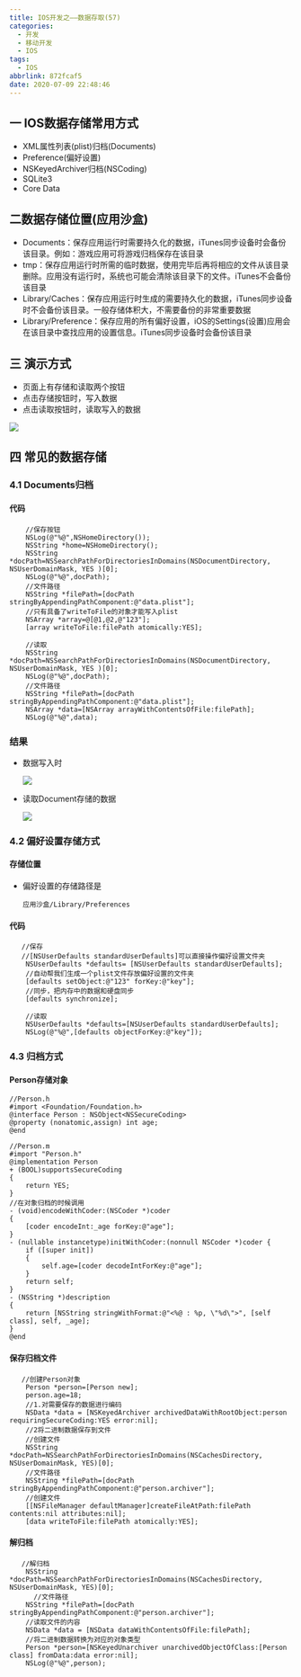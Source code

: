 ```yaml
---
title: IOS开发之——数据存取(57)
categories:
  - 开发
  - 移动开发
  - IOS
tags:
  - IOS
abbrlink: 872fcaf5
date: 2020-07-09 22:48:46
---
```

## 一 IOS数据存储常用方式

* XML属性列表(plist)归档(Documents)
* Preference(偏好设置)
* NSKeyedArchiver归档(NSCoding)
* SQLite3
* Core Data

<!--more-->

## 二数据存储位置(应用沙盒)

* Documents：保存应用运行时需要持久化的数据，iTunes同步设备时会备份该目录。例如：游戏应用可将游戏归档保存在该目录
* tmp：保存应用运行时所需的临时数据，使用完毕后再将相应的文件从该目录删除。应用没有运行时，系统也可能会清除该目录下的文件。iTunes不会备份该目录
* Library/Caches：保存应用运行时生成的需要持久化的数据，iTunes同步设备时不会备份该目录。一般存储体积大，不需要备份的非常重要数据
* Library/Preference：保存应用的所有偏好设置，iOS的Settings(设置)应用会在该目录中查找应用的设置信息。iTunes同步设备时会备份该目录

## 三 演示方式
* 页面上有存储和读取两个按钮
* 点击存储按钮时，写入数据
* 点击读取按钮时，读取写入的数据

![][1]

## 四 常见的数据存储

### 4.1 Documents归档
####  代码

```
    //保存按钮
    NSLog(@"%@",NSHomeDirectory());
    NSString *home=NSHomeDirectory();
    NSString *docPath=NSSearchPathForDirectoriesInDomains(NSDocumentDirectory, NSUserDomainMask, YES )[0];
    NSLog(@"%@",docPath);
    //文件路径
    NSString *filePath=[docPath stringByAppendingPathComponent:@"data.plist"];
    //只有具备了writeToFile的对象才能写入plist
    NSArray *array=@[@1,@2,@"123"];
    [array writeToFile:filePath atomically:YES];
    
    //读取
    NSString *docPath=NSSearchPathForDirectoriesInDomains(NSDocumentDirectory, NSUserDomainMask, YES )[0];
    NSLog(@"%@",docPath);
    //文件路径
    NSString *filePath=[docPath stringByAppendingPathComponent:@"data.plist"];
    NSArray *data=[NSArray arrayWithContentsOfFile:filePath];
    NSLog(@"%@",data);
```
### 结果

* 数据写入时

  ![][2]
  
* 读取Document存储的数据

  ![][3]
  
### 4.2 偏好设置存储方式

#### 存储位置

* 偏好设置的存储路径是

  ```
  应用沙盒/Library/Preferences
  ```

#### 代码

```
   //保存
   //[NSUserDefaults standardUserDefaults]可以直接操作偏好设置文件夹
    NSUserDefaults *defaults= [NSUserDefaults standardUserDefaults];
    //自动帮我们生成一个plist文件存放偏好设置的文件夹
    [defaults setObject:@"123" forKey:@"key"];
    //同步，把内存中的数据和硬盘同步
    [defaults synchronize];
    
    //读取
    NSUserDefaults *defaults=[NSUserDefaults standardUserDefaults];
    NSLog(@"%@",[defaults objectForKey:@"key"]);
```

### 4.3 归档方式

#### Person存储对象

```
//Person.h
#import <Foundation/Foundation.h>
@interface Person : NSObject<NSSecureCoding>
@property (nonatomic,assign) int age;
@end

//Person.m
#import "Person.h"
@implementation Person
+ (BOOL)supportsSecureCoding
{
    return YES;
}
//在对象归档的时候调用
- (void)encodeWithCoder:(NSCoder *)coder
{
    [coder encodeInt:_age forKey:@"age"];
}
- (nullable instancetype)initWithCoder:(nonnull NSCoder *)coder {
    if ([super init])
    {
        self.age=[coder decodeIntForKey:@"age"];
    }
    return self;
}
- (NSString *)description
{
    return [NSString stringWithFormat:@"<%@ : %p, \"%d\">", [self class], self, _age];
}
@end
```

#### 保存归档文件

```
   //创建Person对象
    Person *person=[Person new];
    person.age=18;
    //1.对需要保存的数据进行编码
    NSData *data = [NSKeyedArchiver archivedDataWithRootObject:person requiringSecureCoding:YES error:nil];
    //2将二进制数据保存到文件
    //创建文件
    NSString *docPath=NSSearchPathForDirectoriesInDomains(NSCachesDirectory, NSUserDomainMask, YES)[0];
    //文件路径
    NSString *filePath=[docPath stringByAppendingPathComponent:@"person.archiver"];
    //创建文件
    [[NSFileManager defaultManager]createFileAtPath:filePath contents:nil attributes:nil];
    [data writeToFile:filePath atomically:YES];
```

#### 解归档

```
   //解归档
    NSString *docPath=NSSearchPathForDirectoriesInDomains(NSCachesDirectory, NSUserDomainMask, YES)[0];
      //文件路径
    NSString *filePath=[docPath stringByAppendingPathComponent:@"person.archiver"];
    //读取文件的内容
    NSData *data = [NSData dataWithContentsOfFile:filePath];
    //将二进制数据转换为对应的对象类型
    Person *person=[NSKeyedUnarchiver unarchivedObjectOfClass:[Person class] fromData:data error:nil];
    NSLog(@"%@",person);
```



[1]:https://images.pgzxc.com/ios-data-write-read-view.png
[2]:https://images.pgzxc.com/ios-data-document-write.png
[3]:https://images.pgzxc.com/ios-data-document-read.png